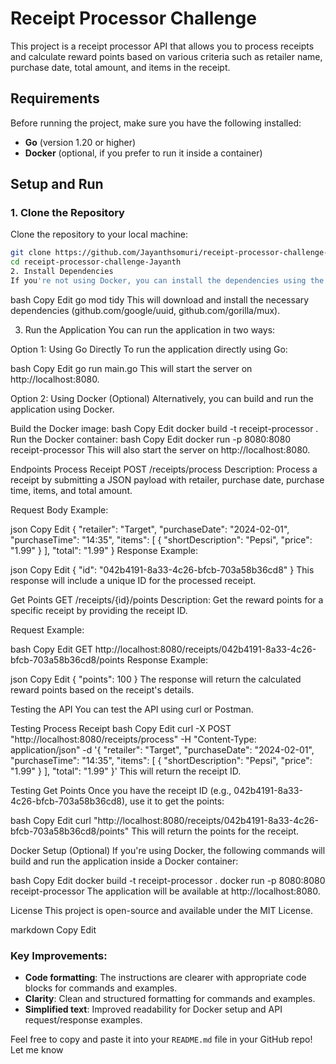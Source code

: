 # Receipt Processor Challenge

This project is a receipt processor API that allows you to process receipts and calculate reward points based on various criteria such as retailer name, purchase date, total amount, and items in the receipt.

## Requirements

Before running the project, make sure you have the following installed:

- **Go** (version 1.20 or higher)
- **Docker** (optional, if you prefer to run it inside a container)

## Setup and Run

### 1. Clone the Repository

Clone the repository to your local machine:

```bash
git clone https://github.com/Jayanthsomuri/receipt-processor-challenge-Jayanth.git
cd receipt-processor-challenge-Jayanth
2. Install Dependencies
If you're not using Docker, you can install the dependencies using the following Go command:
```
bash
Copy
Edit
go mod tidy
This will download and install the necessary dependencies (github.com/google/uuid, github.com/gorilla/mux).

3. Run the Application
You can run the application in two ways:

Option 1: Using Go Directly
To run the application directly using Go:

bash
Copy
Edit
go run main.go
This will start the server on http://localhost:8080.

Option 2: Using Docker (Optional)
Alternatively, you can build and run the application using Docker.

Build the Docker image:
bash
Copy
Edit
docker build -t receipt-processor .
Run the Docker container:
bash
Copy
Edit
docker run -p 8080:8080 receipt-processor
This will also start the server on http://localhost:8080.

Endpoints
Process Receipt
POST /receipts/process
Description: Process a receipt by submitting a JSON payload with retailer, purchase date, purchase time, items, and total amount.

Request Body Example:

json
Copy
Edit
{
  "retailer": "Target",
  "purchaseDate": "2024-02-01",
  "purchaseTime": "14:35",
  "items": [
    {
      "shortDescription": "Pepsi",
      "price": "1.99"
    }
  ],
  "total": "1.99"
}
Response Example:

json
Copy
Edit
{
  "id": "042b4191-8a33-4c26-bfcb-703a58b36cd8"
}
This response will include a unique ID for the processed receipt.

Get Points
GET /receipts/{id}/points
Description: Get the reward points for a specific receipt by providing the receipt ID.

Request Example:

bash
Copy
Edit
GET http://localhost:8080/receipts/042b4191-8a33-4c26-bfcb-703a58b36cd8/points
Response Example:

json
Copy
Edit
{
  "points": 100
}
The response will return the calculated reward points based on the receipt's details.

Testing the API
You can test the API using curl or Postman.

Testing Process Receipt
bash
Copy
Edit
curl -X POST "http://localhost:8080/receipts/process" -H "Content-Type: application/json" -d '{ "retailer": "Target", "purchaseDate": "2024-02-01", "purchaseTime": "14:35", "items": [ { "shortDescription": "Pepsi", "price": "1.99" } ], "total": "1.99" }'
This will return the receipt ID.

Testing Get Points
Once you have the receipt ID (e.g., 042b4191-8a33-4c26-bfcb-703a58b36cd8), use it to get the points:

bash
Copy
Edit
curl "http://localhost:8080/receipts/042b4191-8a33-4c26-bfcb-703a58b36cd8/points"
This will return the points for the receipt.

Docker Setup (Optional)
If you're using Docker, the following commands will build and run the application inside a Docker container:

bash
Copy
Edit
docker build -t receipt-processor .
docker run -p 8080:8080 receipt-processor
The application will be available at http://localhost:8080.

License
This project is open-source and available under the MIT License.

markdown
Copy
Edit

### Key Improvements:
- **Code formatting**: The instructions are clearer with appropriate code blocks for commands and examples.
- **Clarity**: Clean and structured formatting for commands and examples.
- **Simplified text**: Improved readability for Docker setup and API request/response examples.

Feel free to copy and paste it into your `README.md` file in your GitHub repo! Let me know 
